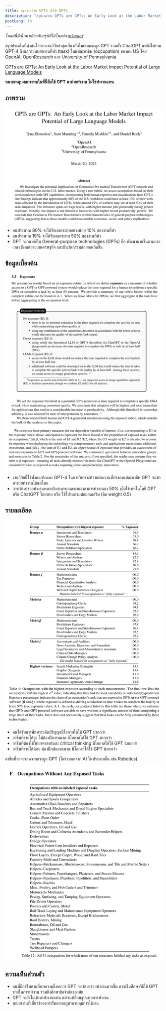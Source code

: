 ```yaml
---
title: สรุปงานวิจัย GPTs are GPTs
description: "สรุปงานวิจัย GPTs are GPTs: An Early Look at the Labor Market Impact Potential of Large Language Models ผลกระทบของ Large Language Models ในการทำงาน"
postLang: th
---
```


_โพสต์นี้มีเนื้อหาเดียวกับสรุปที่ได้โพสต์ลง[ทวิตเตอร์](https://twitter.com/ThewDhanat/status/1637846868431634432)_

สรุปประเด็นที่น่าสนใจจากงานวิจัยล่าสุดเกี่ยวกับโมเดลตระกูล GPT รวมทั้ง ChatGPT แต่ยังไม่รวม GPT-4 ถึงผลกระทบต่องานที่ทำ (task) ในแต่ละอาชีพ (occupation) ของคน US โดย
OpenAI, OpenResearch และ University of Pennsylvania

[GPTs are GPTs: An Early Look at the Labor Market Impact Potential of Large Language Models](https://arxiv.org/abs/2303.10130)

**หมายเหตุ: ผลกระทบในที่นี้คือใช้ GPT มาช่วยทำงาน ไม่ใช่ทำงานแทน**

## ภาพรวม

![GPTs are GPTs: An Early Look at the Labor Market Impact Potential of Large Language Models](../2023-03-20-gpts-are-gpts/overview.jpg)

- คนประมาณ 80% จะได้รับผลกระทบอย่างน้อย 10% ของงานที่ทำ
- คนประมาณ 19% จะได้รับผลกระทบ 50% ของงานที่ทำ
- GPT จะกลายเป็น General-purpose technologies
  (GPTs) คือ พัฒนามากขึ้นตามกาลเวลา มีผลต่อระบบเศรษฐกิจ และมีนวัตกรรมต่อยอดเกิดขึ้น

## ข้อมูลเบื้องต้น

![Exposure definitions](../2023-03-20-gpts-are-gpts/exposure-definitions.jpg)
![Exposure measurement](../2023-03-20-gpts-are-gpts/exposure-measurement.jpg)

- งานวิจัยนี้ใช้ทั้งคนจริงและ GPT-4 ในการวิเคราะห์ว่าแต่ละงานที่ทำของแต่ละอาชีพ GPT จะเข้ามาช่วยทำงานได้แค่ไหน
- การเข้ามาช่วยทำงานหมายถึงสามารถลดระยะเวลาการทำงานลง 50% เมื่อใช้เทคโนโลยี GPT หรือ ChatGPT โดยตรง หรือ ใช้โปรแกรมต่อยอดเสริม (คิด weight 0.5)

## รายละเอียด

![Occupations with the highest exposure according to each measurement](../2023-03-20-gpts-are-gpts/occupations-highest-exposure.jpg)

- คนได้รับการศึกษาระดับปริญญามีโอกาสได้ใช้ GPT มากกว่า
- อาชีพที่รายได้สูง ไม่ต้องฝึกงานมาก มีโอกาสได้ใช้ GPT มากกว่า
- อาชีพที่ต้องใช้วิทยาศาสตร์และ critical thinking มีโอกาสได้ใช้ GPT น้อยกว่า
- อาชีพที่รายได้น้อย ต้องฝึกฝนงานนาน มีโอกาสได้ใช้ GPT น้อยกว่า

อาชีพที่น่าจะรอดจากตระกูล GPT (ไม่รวมผลจาก AI ในประเภทอื่น เช่น Robotics)

![Occupations Without Any Exposed Tasks](../2023-03-20-gpts-are-gpts/occupations-without-exposure.jpg)

## ความเห็นส่วนตัว

- คนที่มีอาชีพตามที่บทความนี้บอกว่า GPT จะเข้ามาช่วยทำงานมากขึ้น ควรเริ่มศึกษาวิธีใช้ GPT ช่วยในการทำงาน รวมถึงศึกษาข้อจำกัดของมัน
- GPT จะยังไม่เข้ามาทำงานแทน แต่จะเปลี่ยนรูปแบบการทำงาน
- หน่วยงานที่เกี่ยวข้องควรเริ่มออกกฎมาควบคุมการใช้งาน

